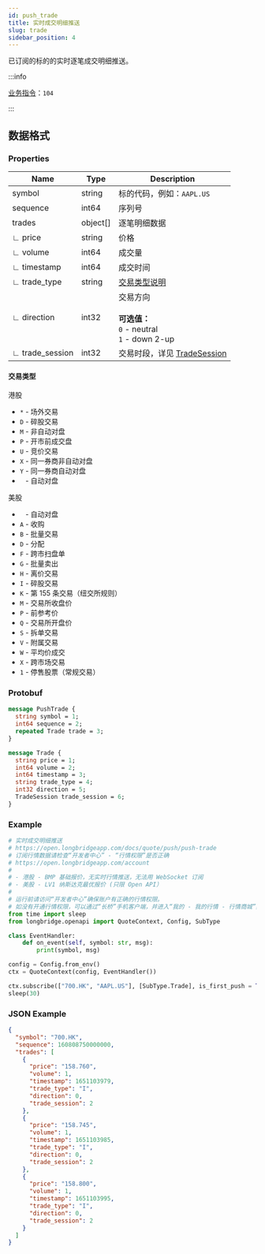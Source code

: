 ```yaml
---
id: push_trade
title: 实时成交明细推送
slug: trade
sidebar_position: 4
---
```


已订阅的标的的实时逐笔成交明细推送。

:::info

[业务指令](../../socket/protocol/push)：`104`

:::

## 数据格式

### Properties

| Name            | Type     | Description                                                           |
| --------------- | -------- | --------------------------------------------------------------------- |
| symbol          | string   | 标的代码，例如：`AAPL.US`                                             |
| sequence        | int64    | 序列号                                                                |
| trades          | object[] | 逐笔明细数据                                                          |
| ∟ price         | string   | 价格                                                                  |
| ∟ volume        | int64    | 成交量                                                                |
| ∟ timestamp     | int64    | 成交时间                                                              |
| ∟ trade_type    | string   | [交易类型说明](#交易类型)                                             |
| ∟ direction     | int32    | 交易方向 <br/><br />**可选值：**<br/>`0` - neutral<br/>`1` - down 2-up |
| ∟ trade_session | int32    | 交易时段，详见 [TradeSession](../objects#tradesession---交易时段)     |

#### 交易类型

港股

- `*` - 场外交易
- `D` - 碎股交易
- `M` - 非自动对盘
- `P` - 开市前成交盘
- `U` - 竞价交易
- `X` - 同一券商非自动对盘
- `Y` - 同一券商自动对盘
- ` ` - 自动对盘

美股

- ` ` - 自动对盘
- `A` - 收购
- `B` - 批量交易
- `D` - 分配
- `F` - 跨市扫盘单
- `G` - 批量卖出
- `H` - 离价交易
- `I` - 碎股交易
- `K` - 第 155 条交易（纽交所规则）
- `M` - 交易所收盘价
- `P` - 前参考价
- `Q` - 交易所开盘价
- `S` - 拆单交易
- `V` - 附属交易
- `W` - 平均价成交
- `X` - 跨市场交易
- `1` - 停售股票（常规交易）

### Protobuf

```protobuf
message PushTrade {
  string symbol = 1;
  int64 sequence = 2;
  repeated Trade trade = 3;
}

message Trade {
  string price = 1;
  int64 volume = 2;
  int64 timestamp = 3;
  string trade_type = 4;
  int32 direction = 5;
  TradeSession trade_session = 6;
}
```

### Example

```python
# 实时成交明细推送
# https://open.longbridgeapp.com/docs/quote/push/push-trade
# 订阅行情数据请检查“开发者中心” - “行情权限”是否正确
# https://open.longbridgeapp.com/account
#
# - 港股 - BMP 基础报价，无实时行情推送，无法用 WebSocket 订阅
# - 美股 - LV1 纳斯达克最优报价 (只限 Open API）
#
# 运行前请访问“开发者中心”确保账户有正确的行情权限。
# 如没有开通行情权限，可以通过“长桥”手机客户端，并进入“我的 - 我的行情 - 行情商城”购买开通行情权限。
from time import sleep
from longbridge.openapi import QuoteContext, Config, SubType

class EventHandler:
    def on_event(self, symbol: str, msg):
        print(symbol, msg)

config = Config.from_env()
ctx = QuoteContext(config, EventHandler())

ctx.subscribe(["700.HK", "AAPL.US"], [SubType.Trade], is_first_push = True)
sleep(30)
```

### JSON Example

```json
{
  "symbol": "700.HK",
  "sequence": 160808750000000,
  "trades": [
    {
      "price": "158.760",
      "volume": 1,
      "timestamp": 1651103979,
      "trade_type": "I",
      "direction": 0,
      "trade_session": 2
    },
    {
      "price": "158.745",
      "volume": 1,
      "timestamp": 1651103985,
      "trade_type": "I",
      "direction": 0,
      "trade_session": 2
    },
    {
      "price": "158.800",
      "volume": 1,
      "timestamp": 1651103995,
      "trade_type": "I",
      "direction": 0,
      "trade_session": 2
    }
  ]
}
```
